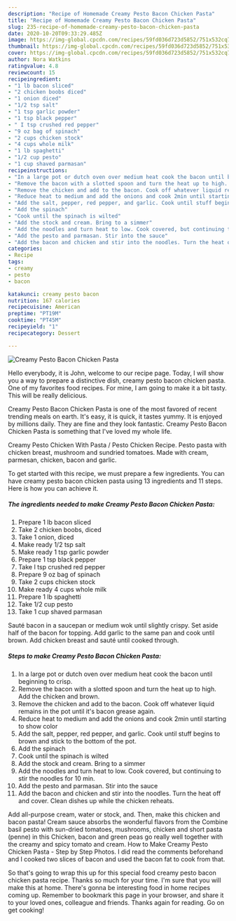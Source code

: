 ```yaml
---
description: "Recipe of Homemade Creamy Pesto Bacon Chicken Pasta"
title: "Recipe of Homemade Creamy Pesto Bacon Chicken Pasta"
slug: 235-recipe-of-homemade-creamy-pesto-bacon-chicken-pasta
date: 2020-10-20T09:33:29.485Z
image: https://img-global.cpcdn.com/recipes/59fd036d723d5852/751x532cq70/creamy-pesto-bacon-chicken-pasta-recipe-main-photo.jpg
thumbnail: https://img-global.cpcdn.com/recipes/59fd036d723d5852/751x532cq70/creamy-pesto-bacon-chicken-pasta-recipe-main-photo.jpg
cover: https://img-global.cpcdn.com/recipes/59fd036d723d5852/751x532cq70/creamy-pesto-bacon-chicken-pasta-recipe-main-photo.jpg
author: Nora Watkins
ratingvalue: 4.8
reviewcount: 15
recipeingredient:
- "1 lb bacon sliced"
- "2 chicken boobs diced"
- "1 onion diced"
- "1/2 tsp salt"
- "1 tsp garlic powder"
- "1 tsp black pepper"
- " I tsp crushed red pepper"
- "9 oz bag of spinach"
- "2 cups chicken stock"
- "4 cups whole milk"
- "1 lb spaghetti"
- "1/2 cup pesto"
- "1 cup shaved parmasan"
recipeinstructions:
- "In a large pot or dutch oven over medium heat cook the bacon until beginning to crisp."
- "Remove the bacon with a slotted spoon and turn the heat up to high. Add the chicken and brown."
- "Remove the chicken and add to the bacon. Cook off whatever liquid remains in the pot until it&#39;s bacon grease again."
- "Reduce heat to medium and add the onions and cook 2min until starting to show color"
- "Add the salt, pepper, red pepper, and garlic. Cook until stuff begins to brown and stick to the bottom of the pot."
- "Add the spinach"
- "Cook until the spinach is wilted"
- "Add the stock and cream. Bring to a simmer"
- "Add the noodles and turn heat to low. Cook covered, but continuing to stir the noodles for 10 min."
- "Add the pesto and parmasan. Stir into the sauce"
- "Add the bacon and chicken and stir into the noodles. Turn the heat off and cover. Clean dishes up while the chicken reheats."
categories:
- Recipe
tags:
- creamy
- pesto
- bacon

katakunci: creamy pesto bacon 
nutrition: 167 calories
recipecuisine: American
preptime: "PT19M"
cooktime: "PT45M"
recipeyield: "1"
recipecategory: Dessert

---
```



![Creamy Pesto Bacon Chicken Pasta](https://img-global.cpcdn.com/recipes/59fd036d723d5852/751x532cq70/creamy-pesto-bacon-chicken-pasta-recipe-main-photo.jpg)

Hello everybody, it is John, welcome to our recipe page. Today, I will show you a way to prepare a distinctive dish, creamy pesto bacon chicken pasta. One of my favorites food recipes. For mine, I am going to make it a bit tasty. This will be really delicious.

Creamy Pesto Bacon Chicken Pasta is one of the most favored of recent trending meals on earth. It's easy, it is quick, it tastes yummy. It is enjoyed by millions daily. They are fine and they look fantastic. Creamy Pesto Bacon Chicken Pasta is something that I've loved my whole life.

Creamy Pesto Chicken With Pasta / Pesto Chicken Recipe. Pesto pasta with chicken breast, mushroom and sundried tomatoes. Made with cream, parmesan, chicken, bacon and garlic.


To get started with this recipe, we must prepare a few ingredients. You can have creamy pesto bacon chicken pasta using 13 ingredients and 11 steps. Here is how you can achieve it.

<!--inarticleads1-->

##### The ingredients needed to make Creamy Pesto Bacon Chicken Pasta:

1. Prepare 1 lb bacon sliced
1. Take 2 chicken boobs, diced
1. Take 1 onion, diced
1. Make ready 1/2 tsp salt
1. Make ready 1 tsp garlic powder
1. Prepare 1 tsp black pepper
1. Take  I tsp crushed red pepper
1. Prepare 9 oz bag of spinach
1. Take 2 cups chicken stock
1. Make ready 4 cups whole milk
1. Prepare 1 lb spaghetti
1. Take 1/2 cup pesto
1. Take 1 cup shaved parmasan


Sauté bacon in a saucepan or medium wok until slightly crispy. Set aside half of the bacon for topping. Add garlic to the same pan and cook until brown. Add chicken breast and sauté until cooked through. 

<!--inarticleads2-->

##### Steps to make Creamy Pesto Bacon Chicken Pasta:

1. In a large pot or dutch oven over medium heat cook the bacon until beginning to crisp.
1. Remove the bacon with a slotted spoon and turn the heat up to high. Add the chicken and brown.
1. Remove the chicken and add to the bacon. Cook off whatever liquid remains in the pot until it&#39;s bacon grease again.
1. Reduce heat to medium and add the onions and cook 2min until starting to show color
1. Add the salt, pepper, red pepper, and garlic. Cook until stuff begins to brown and stick to the bottom of the pot.
1. Add the spinach
1. Cook until the spinach is wilted
1. Add the stock and cream. Bring to a simmer
1. Add the noodles and turn heat to low. Cook covered, but continuing to stir the noodles for 10 min.
1. Add the pesto and parmasan. Stir into the sauce
1. Add the bacon and chicken and stir into the noodles. Turn the heat off and cover. Clean dishes up while the chicken reheats.


Add all-purpose cream, water or stock, and. Then, make this chicken and bacon pasta! Cream sauce absorbs the wonderful flavors from the Combine basil pesto with sun-dried tomatoes, mushrooms, chicken and short pasta (penne) in this Chicken, bacon and green peas go really well together with the creamy and spicy tomato and cream. How to Make Creamy Pesto Chicken Pasta - Step by Step Photos. I did read the comments beforehand and I cooked two slices of bacon and used the bacon fat to cook from that. 

So that's going to wrap this up for this special food creamy pesto bacon chicken pasta recipe. Thanks so much for your time. I'm sure that you will make this at home. There's gonna be interesting food in home recipes coming up. Remember to bookmark this page in your browser, and share it to your loved ones, colleague and friends. Thanks again for reading. Go on get cooking!
